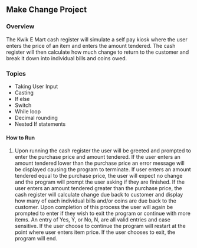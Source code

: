 ## Make Change Project

### Overview

The Kwik E Mart cash register will simulate a self pay kiosk where the user enters the price of an item and enters the amount tendered. The cash register will then calculate how much change to return to the customer and break it down into individual bills and coins owed.

### Topics
* Taking User Input
* Casting
* If else
* Switch
* While loop
* Decimal rounding
* Nested If statements


#### How to Run

1. Upon running the cash register the user will be greeted and prompted to enter the purchase price and amount tendered.
If the user enters an amount tendered lower than the purchase price an error message will be displayed causing the program to terminate. If user enters an amount tendered equal to the purchase price, the user will expect no change and the program will prompt the user asking if they are finished. If the user enters an amount tendered greater than the purchase price, the cash register will calculate change due back to customer and display how many of each individual bills and/or coins are due back to the customer. Upon completion of this process the user will again be prompted to enter if they wish to exit the program or continue with more items. An entry of Yes, Y, or No, N, are all valid entries and case sensitive. If the user choose to continue the program will restart at the point where user enters item price. If the user chooses to exit, the program will end.
